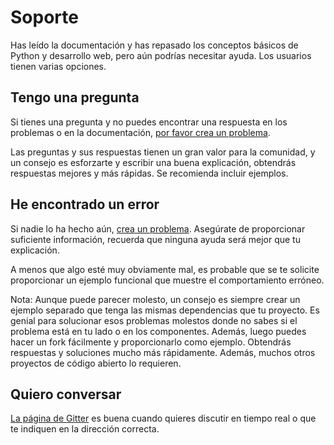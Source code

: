 # Soporte

Has leído la documentación y has repasado los conceptos básicos de Python y desarrollo web, pero aún podrías necesitar ayuda. Los usuarios tienen varias opciones.

## Tengo una pregunta

Si tienes una pregunta y no puedes encontrar una respuesta en los problemas o en la documentación, [por favor crea un problema](https://github.com/cherrypy/cherrypy/issues/new).

Las preguntas y sus respuestas tienen un gran valor para la comunidad, y un consejo es esforzarte y escribir una buena explicación, obtendrás respuestas mejores y más rápidas. Se recomienda incluir ejemplos.

## He encontrado un error

Si nadie lo ha hecho aún, [crea un problema](https://github.com/cherrypy/cherrypy/issues/new). Asegúrate de proporcionar suficiente información, recuerda que ninguna ayuda será mejor que tu explicación.

A menos que algo esté muy obviamente mal, es probable que se te solicite proporcionar un ejemplo funcional que muestre el comportamiento erróneo.

Nota: Aunque puede parecer molesto, un consejo es siempre crear un ejemplo separado que tenga las mismas dependencias que tu proyecto. Es genial para solucionar esos problemas molestos donde no sabes si el problema está en tu lado o en los componentes. Además, luego puedes hacer un fork fácilmente y proporcionarlo como ejemplo. Obtendrás respuestas y soluciones mucho más rápidamente. Además, muchos otros proyectos de código abierto lo requieren.

## Quiero conversar

[La página de Gitter](https://gitter.im/cherrypy/cherrypy) es buena cuando quieres discutir en tiempo real o que te indiquen en la dirección correcta.

<!--  -->
